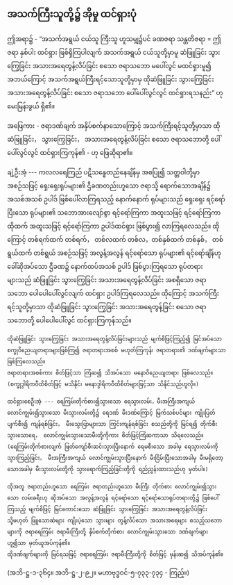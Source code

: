 ## အသက်ကြီးသူတို့၌ အိုမှု ထင်ရှားပုံ

ဤအရာ၌ - “အသက်အရွယ် ငယ်သူ ကြီးသူ ဟူသမျှ၌ပင် ခဏဇရာ သန္တတိဇရာ = ဤဇရာ နှစ်ပါး ထင်ရှား ဖြစ်ရှိကြပါလျက် အသက်အရွယ် ငယ်သူတို့မှာမူ ဆံဖြူခြင်း သွားကြွေခြင်း အသားအရေတွန့်လိပ်ခြင်း စသော ဇရာသဘော မပေါ်လွင် မထင်ရှားမူ၍ အဘယ်ကြောင့် အသက်အရွယ်ကြီးရင့်သောသူတို့မှာမှ ထိုဆံဖြူခြင်း သွားကြွေခြင်း အသားအရေတွန့်လိပ်ခြင်း စသော ဇရာသဘော ပေါ်ပေါ်လွင်လွင် ထင်ရှားရသနည်း” ဟု မေးမြန်းဖွယ် ရှိ၏။

   အဖြေကား - ဇရာဒဏ်ချက် အနှိပ်စက်နာသောကြောင့် အသက်ကြီးရင့်သူတို့မှာသာ ထိုဆံဖြူခြင်း， သွားကြွေခြင်း， အသားအရေတွန့်လိပ်ခြင်း စသော ဇရာသဘောတို့ ပေါ်ပေါ်လွင်လွင် ထင်ရှားကြကုန်၏ - ဟု ဖြေဆိုရာ၏။

   ချဲ့ဦးအံ့ --- ကလလရေကြည် ပဋိသန္ဓေတည်နေချိန်မှ အစပြု၍ သတ္တဝါတို့မှာ အစဉ်သဖြင့် ရှေးရှေးရုပ်များ၏ ဌီခဏတည်းဟူသော ဇရာသို့ ရောက်သောအချိန်၌ အသစ်အသစ် ဥပါဒ် ဖြစ်ပေါ်လာကြရသည့် နောက်နောက် ရုပ်များသည် ရှေးရှေး ရင့်ရော်ပြီးသော ရုပ်များ၏ သဘောအားလျော်စွာ ရင့်ရော်ကြကာ အထူးသဖြင့် ရင့်ရော်ကြကာ ထိုထက် အထူးသဖြင့် ရင့်ရော်ကြကာ ဥပါဒ်ထင်ရှား ဖြစ်ပွား၍ လာကြရလေသည်။ 
   ထိုကြောင့် တစ်ရက်ထက် တစ်ရက်， တစ်လထက် တစ်လ，တစ်နှစ်ထက် တစ်နှစ်， တစ်ရွယ်ထက် တစ်ရွယ် အစဉ်သဖြင့် အလွန့်အလွန် ရင့်ရော်သော ရုပ်များ၏ ရင့်ရော်ချိန်ဟု ခေါ်ဆိုအပ်သော ဌီခဏ၌ နောက်ထပ်အသစ် ဥပါဒ် ဖြစ်ပွားကြရသော ရုပ်တရားများသည် ဆံဖြူခြင်း သွားကြွေခြင်း အသားအရေတွန့်လိပ်ခြင်း အစရှိသော ဇရာ သဘော ပေါပေါပေါ်လွင်လျက် ထင်ရှား ဥပါဒ်ကြရလေသည်။ 
   ထိုကြောင့် အသက်ကြီးရင့်သူတို့မှာသာ ထိုဆံဖြူခြင်း သွားကြွေခြင်း အသားအရေတွန့်ခြင်း စသော ဇရာသဘောတို့ ပေါပေါပေါ်လွင် ထင်ရှားကြကုန်သည်။

    ထိုဆံဖြူခြင်း သွားကြွေခြင်း အသားအရေတွန့်လိပ်ခြင်းများသည် မျက်စိဖြင့်ကြည့်၍ မြင်အပ်သော စက္ခုဝိညေယျတရားများဖြစ်ကြ၍ ဇရာတရားအစစ် မဟုတ်ကြကုန်၊ ဇရာတရား၏ ဒဏ်ချက်များသာ ဖြစ်ကြလေသည်။ 
    ဇရာတရားအစစ်ကား စိတ်ဖြင့်သာ ကြံဆ၍ သိအပ်သော မနောဝိညေယျတရား ဖြစ်လေသည်။ 
    (စက္ခုဒွါရိကဝီထိစိတ်ဖြင့် မသိနိုင်၊ မနောဒွါရိကဝီထိစိတ်များဖြင့်သာ သိနိုင်သည်ဟူလို။)

    ထင်ရှားစေဦးအံ့ --- ရေကြမ်းတိုက်စား၍သွားသော ရေသွားလမ်း，မီးအကြီးအကျယ် လောင်ကျွမ်း၍သွားသော မီးသွားလမ်းတို့၌ ရေဒဏ် မီးဒဏ်ကြောင့် မြက်သစ်ပင်များ ကျိုးပြတ်ပျက်စီး၍ ကျန်ရစ်ခြင်း， မီးသွေးပြာများသာ ကြွင်းကျန်ရစ်ခြင်း စသည်တို့ကို မြင်ရ၍ တိုက်စီးသွားသောရေ， လောင်ကျွမ်းသွားသောမီးတို့ကိုကား စိတ်ဖြင့်ကြံဆကာသာ သိရလေသည်။ 
    (ရေကြမ်းတိုက်စားလျက် ဖြတ်ကျော်စီးဆင်းသွားပြီးနောက် ရေမစီးသော အခါမှ ရေသွားလမ်းကို သွားကြည့်ခြင်း， မီးအကြီးအကျယ် လောင်ကျွမ်းသွားပြီးနောက် မီးငြိမ်းပြီးသောအခါမှ မီးမရှိတော့သောအခါမှ မီးသွားလမ်းတို့ကို သွားရောက်ကြည့်ခြင်းတို့ကို ရည်ညွှန်းထားသည်ဟု မှတ်ပါ။)

    ထိုအတူ ဇရာတည်းဟူသော ရေကြမ်း ဇရာတည်းဟူသော မီးကြီး တိုက်စား လောင်ကျွမ်း၍သွားသော လမ်းခရီးဟု ဆိုအပ်သော အလွန့်အလွန် ရင့်ရော်သော ရင့်ရော်သောရုပ်တရားတို့၌ ဖြစ်ပေါ်ကြသည့် မျက်စိဖြင့် မြင်ကောင်းသော ဆံဖြူခြင်း သွားကြွေခြင်း အသားအရေတွန့်လိပ်ခြင်း သို့မဟုတ် ဖြူသောဆံများ ကျိုးပဲ့သော သွားများ တွန့်လိပ်သော အသားအရေများ စသည့်သဘောများကို ဇရာရေကြမ်း ဇရာမီးကြီးတို့ နှိပ်စက်တိုက်စား လောင်ကျွမ်းသွားသော ဒဏ်ချက်များဟူ၍သာ မှတ်ယူအပ်ကုန်၏။ 
    ထိုဒဏ်ချက်များကို မြင်ရသဖြင့် ဇရာရေကြမ်း ဇရာမီးကြီးတို့ကို စိတ်ဖြင့် မှန်းဆ၍ သိအပ်ကုန်၏။
<r>(အဘိ-ဋ္ဌ-၁-၃၆၄။ အဘိ-ဋ္ဌ-၂-၉၂။ မဟာဗုဒ္ဓဝင်-၅-၇၃၃-၇၃၄ - ကြည့်။)</r>